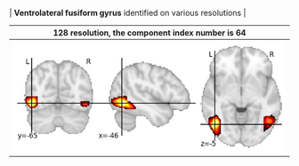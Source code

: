 


| **Ventrolateral fusiform gyrus** identified on various resolutions |

| 128 resolution, the component index number is 64|  
|:---:|  
| ![Component 128](../128/final/64.jpg "From component 128: Ventrolateral fusiform gyrus") |